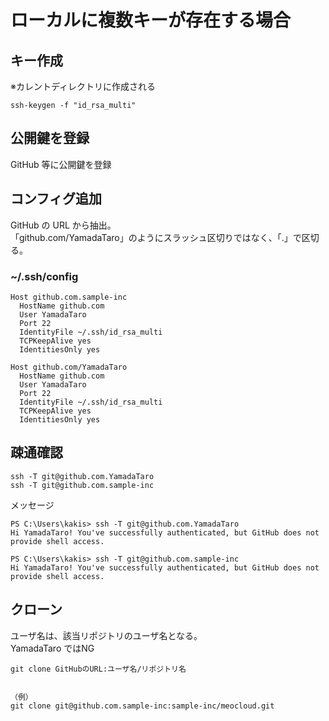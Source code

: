 # ローカルに複数キーが存在する場合

## キー作成
※カレントディレクトリに作成される
```
ssh-keygen -f "id_rsa_multi"
```

## 公開鍵を登録
GitHub 等に公開鍵を登録


## コンフィグ追加
GitHub の URL から抽出。  
「github.com/YamadaTaro」のようにスラッシュ区切りではなく、「.」で区切る。

### ~/.ssh/config
```
Host github.com.sample-inc
  HostName github.com
  User YamadaTaro
  Port 22
  IdentityFile ~/.ssh/id_rsa_multi
  TCPKeepAlive yes
  IdentitiesOnly yes

Host github.com/YamadaTaro
  HostName github.com
  User YamadaTaro
  Port 22
  IdentityFile ~/.ssh/id_rsa_multi
  TCPKeepAlive yes
  IdentitiesOnly yes
```

## 疎通確認
```
ssh -T git@github.com.YamadaTaro
ssh -T git@github.com.sample-inc
```

メッセージ
```
PS C:\Users\kakis> ssh -T git@github.com.YamadaTaro
Hi YamadaTaro! You've successfully authenticated, but GitHub does not provide shell access.

PS C:\Users\kakis> ssh -T git@github.com.sample-inc
Hi YamadaTaro! You've successfully authenticated, but GitHub does not provide shell access.
```

## クローン
ユーザ名は、該当リポジトリのユーザ名となる。  
YamadaTaro ではNG
```
git clone GitHubのURL:ユーザ名/リポジトリ名


（例）
git clone git@github.com.sample-inc:sample-inc/meocloud.git
```


